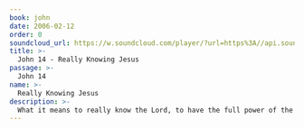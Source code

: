 ```yaml
---
book: john
date: 2006-02-12
order: 0
soundcloud_url: https://w.soundcloud.com/player/?url=https%3A//api.soundcloud.com/tracks/
title: >-
  John 14 - Really Knowing Jesus
passage: >-
  John 14
name: >-
  Really Knowing Jesus
description: >-
  What it means to really know the Lord, to have the full power of the Holy Spirit in you, and to have the peace of Jesus in your heart.
---
```


